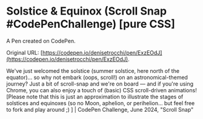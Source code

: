 # Solstice & Equinox (Scroll Snap #CodePenChallenge) [pure CSS]

A Pen created on CodePen.

Original URL: [https://codepen.io/denisetrocchi/pen/ExzEOdJ](https://codepen.io/denisetrocchi/pen/ExzEOdJ).

We've just welcomed the solstice (summer solstice, here north of the equator)... so why not embark (oops, scroll!) on an astronomical-themed journey? Just a bit of scroll-snap and we're on board — and if you're using Chrome, you can also enjoy a touch of (basic) CSS scroll-driven animations!
[Please note that this is just an approximation to illustrate the stages of solstices and equinoxes (so no Moon, aphelion, or perihelion… but feel free to fork and play around ;) ] | CodePen Challenge, June 2024, "Scroll Snap"